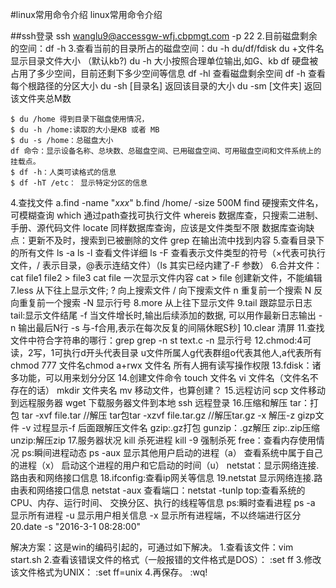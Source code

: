 #linux常用命令介绍
linux常用命令介绍

##ssh登录
ssh wanglu9@accessgw-wfj.cbpmgt.com -p 22
2.目前磁盘剩余的空间：df -h
3.查看当前的目录所占的磁盘空间：du -h
    du/df/fdisk
    du +文件名 显示目录文件大小 （默认kb?)
    du -h 大小按照合理单位输出,如G、kb
    df 硬盘被占用了多少空间，目前还剩下多少空间等信息
    df -hl 查看磁盘剩余空间
    df -h 查看每个根路径的分区大小
    du -sh [目录名] 返回该目录的大小
    du -sm [文件夹] 返回该文件夹总M数

    $ du /home 得到目录下磁盘使用情况，
    $ du -h /home:读取的大小是KB 或者 MB
    $ du -s /home：总磁盘大小
    df 命令：显示设备名称、总块数、总磁盘空间、已用磁盘空间、可用磁盘空间和文件系统上的挂载点。
    $ df -h：人类可读格式的信息
    $ df -hT /etc： 显示特定分区的信息





4.查找文件
    a.find -name "*xxx*"
    b.find /home/ -size 500M
        find 硬搜索文件名，可模糊查询
       which 通过path查找可执行文件
       whereis 数据库查，只搜索二进制、手册、源代码文件
       locate 同样数据库查询，应该是文件类型不限
       数据库查询缺点：更新不及时，搜索到已被删除的文件
       grep 在输出流中找到内容
5.查看目录下的所有文件
    ls -a
    ls -l 查看文件详细
    ls -F 查看表示文件类型的符号（×代表可执行文件，/ 表示目录，@表示连结文件）（ls 其实已经内建了-F 参数）
6.合并文件：
    cat file1 file2 > file3
    cat file 一次显示文件内容
    cat > file 创建新文件，不能编辑
7.less 从下往上显示文件;
    ? 向上搜索文件
    / 向下搜索文件
    n 重复前一个搜索
    N 反向重复前一个搜索
    -N 显示行号
8.more 从上往下显示文件
9.tail 跟踪显示日志
    tail:显示文件结尾 -f 当文件增长时,输出后续添加的数据,
   可以用作最新日志输出
   -n 输出最后N行
   -s 与-f合用,表示在每次反复的间隔休眠S秒]
10.clear 清屏
11.查找文件中符合字符串的哪行：grep
   grep -n st text.c
   -n 显示行号
12.chmod:4可读，2写，1可执行d开头代表目录
   u文件所属人g代表群组o代表其他人,a代表所有
   chmod 777 文件名chmod a+rwx 文件名
   所有人拥有读写操作权限
13.fdisk：诸多功能，可以用来划分分区
14.创建文件命令
   touch 文件名
   vi 文件名（文件名不存在的话）
   mkdir 文件夹名
   mv 移动文件，也算创建？
15.远程访问
   scp 文件移动到远程服务器
   wget 下载服务器文件到本地
   ssh 远程登录
16.压缩和解压
   tar：打包
   tar -xvf file.tar
   //解压
   tar包tar -xzvf file.tar.gz
   //解压tar.gz
   -x 解压-z gizp文件
   -v 过程显示-f 后面跟解压文件名
   gzip:.gz打包
   gunzip：.gz解压
   zip:.zip压缩
   unzip:解压zip
17.服务器状况
   kill 杀死进程
   kill -9 强制杀死
   free：查看内存使用情况
   ps:瞬间进程动态
    ps -aux
    显示其他用户启动的进程（a）
   查看系统中属于自己的进程（x）
   启动这个进程的用户和它启动的时间（u）
   netstat：显示网络连接.路由表和网络接口信息
18.ifconfig:查看ip网关等信息
19.netstat 显示网络连接.路由表和网络接口信息
    netstat -aux
    查看端口：netstat -tunlp
    top:查看系统的CPU、内存、运行时间、
   交换分区、执行的线程等信息
   ps:瞬时查看进程
   ps -a 显示所有进程 -u 显示用户相关信息
    -x 显示所有进程端，不以终端进行区分
20.date -s "2016-3-1 08:28:00"

解决方案：这是win的编码引起的，可通过如下解决。
1.查看该文件：vim  start.sh
2.查看该错误文件的格式（一般报错的文件格式是DOS）：
  :set ff
3.修改该文件格式为UNIX：
  :set ff=unix
4.再保存。
 :wq!





